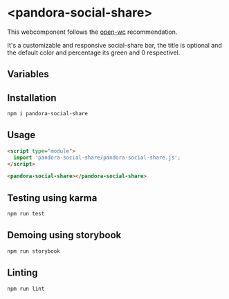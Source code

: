 # \<pandora-social-share>

This webcomponent follows the [open-wc](https://github.com/open-wc/open-wc) recommendation.

It's a customizable and responsive social-share bar, the title is optional and the default color and percentage its green and 0 
respectivel.

## Variables

## Installation
```bash
npm i pandora-social-share
```

## Usage
```html
<script type="module">
  import 'pandora-social-share/pandora-social-share.js';
</script>

<pandora-social-share></pandora-social-share>
```

## Testing using karma
```bash
npm run test
```

## Demoing using storybook
```bash
npm run storybook
```

## Linting
```bash
npm run lint
```
